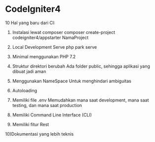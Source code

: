 # CodeIgniter4

10 Hal yang baru dari CI:
1) Instalasi lewat composer
   composer create-project codeigniter4/appstarter NamaProject
   
2) Local Development Serve
   php park serve
   
3) Minimal menggunakan PHP 7.2

4) Struktur direktori berubah
   Ada folder public, sehingga aplikasi yang dibuat jadi aman

5) Menggunakan NameSpace
   Untuk menghindari ambiguitas
   
6) Autoloading

7) Memiliki file .env
   Memudahkan mana saat development, mana saat testing, dan mana saat production
   
8) Memiliki Command Line Interface (CLI)
   
9) Memiliki fitur Rest
   
10)Dokumentasi yang lebih teknis
   
